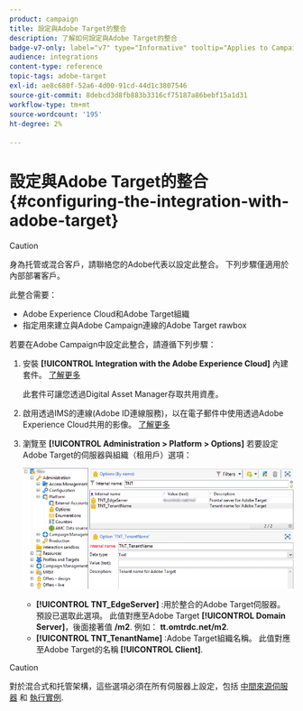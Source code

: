 ```yaml
---
product: campaign
title: 設定與Adobe Target的整合
description: 了解如何設定與Adobe Target的整合
badge-v7-only: label="v7" type="Informative" tooltip="Applies to Campaign Classic v7 only"
audience: integrations
content-type: reference
topic-tags: adobe-target
exl-id: ae8c680f-52a6-4d00-91cd-44d1c3807546
source-git-commit: 8debcd3d8fb883b3316cf75187a86bebf15a1d31
workflow-type: tm+mt
source-wordcount: '195'
ht-degree: 2%

---
```


# 設定與Adobe Target的整合{#configuring-the-integration-with-adobe-target}




>[!CAUTION]
>
> 身為托管或混合客戶，請聯絡您的Adobe代表以設定此整合。 下列步驟僅適用於內部部署客戶。

此整合需要：

* Adobe Experience Cloud和Adobe Target組織
* 指定用來建立與Adobe Campaign連線的Adobe Target rawbox

若要在Adobe Campaign中設定此整合，請遵循下列步驟：

1. 安裝 **[!UICONTROL Integration with the Adobe Experience Cloud]** 內建套件。 [了解更多](../../platform/using/working-with-data-packages.md#importing-packages)

   此套件可讓您透過Digital Asset Manager存取共用資產。

1. 啟用透過IMS的連線(Adobe ID連線服務)，以在電子郵件中使用透過Adobe Experience Cloud共用的影像。 [了解更多](../../integrations/using/about-adobe-id.md)
1. 瀏覽至 **[!UICONTROL Administration > Platform > Options]** 若要設定Adobe Target的伺服器與組織（租用戶）選項：

   ![](assets/tar_options.png)

   * **[!UICONTROL TNT_EdgeServer]** :用於整合的Adobe Target伺服器。 預設已選取此選項。 此值對應至Adobe Target **[!UICONTROL Domain Server]**，後面接著值 **/m2**. 例如： **tt.omtrdc.net/m2**.
   * **[!UICONTROL TNT_TenantName]** :Adobe Target組織名稱。 此值對應至Adobe Target的名稱 **[!UICONTROL Client]**.


>[!CAUTION]
>
>對於混合式和托管架構，這些選項必須在所有伺服器上設定，包括 [中間來源伺服器](../../installation/using/mid-sourcing-server.md) 和 [執行實例](../../message-center/using/configuring-instances.md#execution-instance).